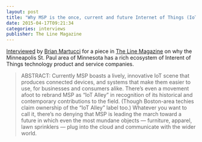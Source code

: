 ```yaml
---
layout: post
title: "Why MSP is the once, current and future Internet of Things (IoT) alley"
date: 2015-04-17T09:21:34
categories: interviews
publisher: The Line Magazine
---
```


[Interviewed][ln1] by [Brian Martucci][ln2] for a piece in [The Line Magazine][ln3] on why the Minneapolis St. Paul area of Minnesota has a rich ecosystem of Interent of Things technology product and service companies.

> ABSTRACT: Currently MSP boasts a lively, innovative IoT scene that produces connected devices, and systems that make them easier to use, for businesses and consumers alike. There’s even a movement afoot to rebrand MSP as “IoT Alley” in recognition of its historical and contemporary contributions to the field. (Though Boston-area techies claim ownership of the “IoT Alley” label too.) Whatever you want to call it, there’s no denying that MSP is leading the march toward a future in which even the most mundane objects — furniture, apparel, lawn sprinklers — plug into the cloud and communicate with the wider world.

[ln1]: https://www.minnpost.com/line/2015/04/why-msp-once-current-and-future-internet-things-iot-alley
[ln2]: https://twitter.com/Brian_Martucci
[ln3]: http://www.thelinemedia.com/

